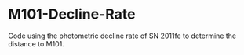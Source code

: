 # M101-Decline-Rate
Code using the photometric decline rate of SN 2011fe to determine the distance to M101.

